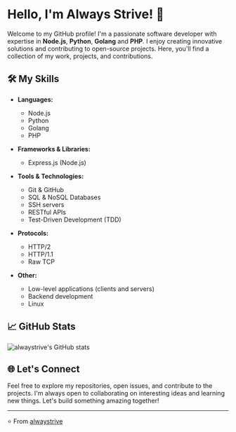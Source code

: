 # Hello, I'm Always Strive! 👋

Welcome to my GitHub profile! I'm a passionate software developer with expertise in **Node.js**, **Python**, **Golang** and **PHP**. I enjoy creating innovative solutions and contributing to open-source projects. Here, you'll find a collection of my work, projects, and contributions.

## 🛠️ My Skills

- **Languages:**
  - Node.js
  - Python
  - Golang
  - PHP

- **Frameworks & Libraries:**
  - Express.js (Node.js)

- **Tools & Technologies:**
  - Git & GitHub
  - SQL & NoSQL Databases
  - SSH servers
  - RESTful APIs
  - Test-Driven Development (TDD)

- **Protocols:**
  - HTTP/2
  - HTTP/1.1
  - Raw TCP

- **Other:**
  - Low-level applications (clients and servers)
  - Backend development
  - Linux

## 📈 GitHub Stats

![alwaystrive's GitHub stats](https://github-readme-stats.vercel.app/api?username=alwaystrive&show_icons=true&theme=radical)

## 🌐 Let's Connect

Feel free to explore my repositories, open issues, and contribute to the projects. I'm always open to collaborating on interesting ideas and learning new things. Let's build something amazing together!

---

⭐️ From [alwaystrive](https://github.com/alwaystrive)

